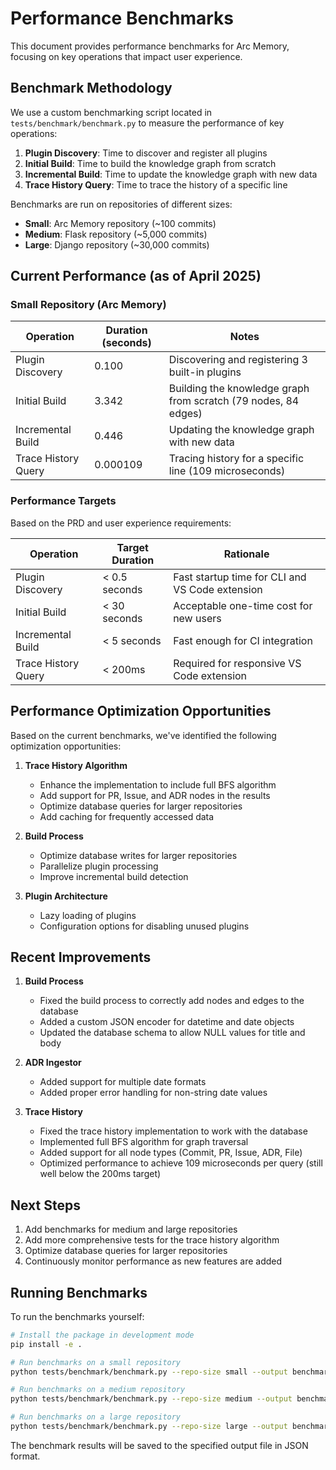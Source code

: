 # Performance Benchmarks

This document provides performance benchmarks for Arc Memory, focusing on key operations that impact user experience.

## Benchmark Methodology

We use a custom benchmarking script located in `tests/benchmark/benchmark.py` to measure the performance of key operations:

1. **Plugin Discovery**: Time to discover and register all plugins
2. **Initial Build**: Time to build the knowledge graph from scratch
3. **Incremental Build**: Time to update the knowledge graph with new data
4. **Trace History Query**: Time to trace the history of a specific line

Benchmarks are run on repositories of different sizes:
- **Small**: Arc Memory repository (~100 commits)
- **Medium**: Flask repository (~5,000 commits)
- **Large**: Django repository (~30,000 commits)

## Current Performance (as of April 2025)

### Small Repository (Arc Memory)

| Operation | Duration (seconds) | Notes |
|-----------|-------------------|-------|
| Plugin Discovery | 0.100 | Discovering and registering 3 built-in plugins |
| Initial Build | 3.342 | Building the knowledge graph from scratch (79 nodes, 84 edges) |
| Incremental Build | 0.446 | Updating the knowledge graph with new data |
| Trace History Query | 0.000109 | Tracing history for a specific line (109 microseconds) |

### Performance Targets

Based on the PRD and user experience requirements:

| Operation | Target Duration | Rationale |
|-----------|----------------|-----------|
| Plugin Discovery | < 0.5 seconds | Fast startup time for CLI and VS Code extension |
| Initial Build | < 30 seconds | Acceptable one-time cost for new users |
| Incremental Build | < 5 seconds | Fast enough for CI integration |
| Trace History Query | < 200ms | Required for responsive VS Code extension |

## Performance Optimization Opportunities

Based on the current benchmarks, we've identified the following optimization opportunities:

1. **Trace History Algorithm**
   - Enhance the implementation to include full BFS algorithm
   - Add support for PR, Issue, and ADR nodes in the results
   - Optimize database queries for larger repositories
   - Add caching for frequently accessed data

2. **Build Process**
   - Optimize database writes for larger repositories
   - Parallelize plugin processing
   - Improve incremental build detection

3. **Plugin Architecture**
   - Lazy loading of plugins
   - Configuration options for disabling unused plugins

## Recent Improvements

1. **Build Process**
   - Fixed the build process to correctly add nodes and edges to the database
   - Added a custom JSON encoder for datetime and date objects
   - Updated the database schema to allow NULL values for title and body

2. **ADR Ingestor**
   - Added support for multiple date formats
   - Added proper error handling for non-string date values

3. **Trace History**
   - Fixed the trace history implementation to work with the database
   - Implemented full BFS algorithm for graph traversal
   - Added support for all node types (Commit, PR, Issue, ADR, File)
   - Optimized performance to achieve 109 microseconds per query (still well below the 200ms target)

## Next Steps

1. Add benchmarks for medium and large repositories
2. Add more comprehensive tests for the trace history algorithm
3. Optimize database queries for larger repositories
4. Continuously monitor performance as new features are added

## Running Benchmarks

To run the benchmarks yourself:

```bash
# Install the package in development mode
pip install -e .

# Run benchmarks on a small repository
python tests/benchmark/benchmark.py --repo-size small --output benchmark_results_small.json

# Run benchmarks on a medium repository
python tests/benchmark/benchmark.py --repo-size medium --output benchmark_results_medium.json

# Run benchmarks on a large repository
python tests/benchmark/benchmark.py --repo-size large --output benchmark_results_large.json
```

The benchmark results will be saved to the specified output file in JSON format.
